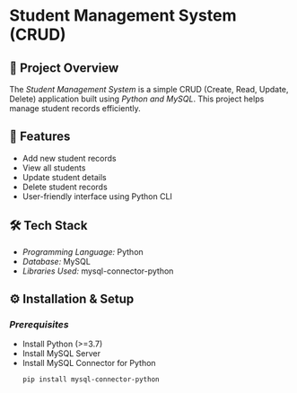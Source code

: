 # Student Management System (CRUD)

## 📌 Project Overview
The *Student Management System* is a simple CRUD (Create, Read, Update, Delete) application built using *Python and MySQL*. This project helps manage student records efficiently.

## 🚀 Features
- Add new student records  
- View all students  
- Update student details  
- Delete student records  
- User-friendly interface using Python CLI

## 🛠 Tech Stack
- *Programming Language:* Python  
- *Database:* MySQL  
- *Libraries Used:* mysql-connector-python

## ⚙ Installation & Setup
### *Prerequisites*
- Install Python (>=3.7)
- Install MySQL Server
- Install MySQL Connector for Python  
  ```sh
  pip install mysql-connector-python
